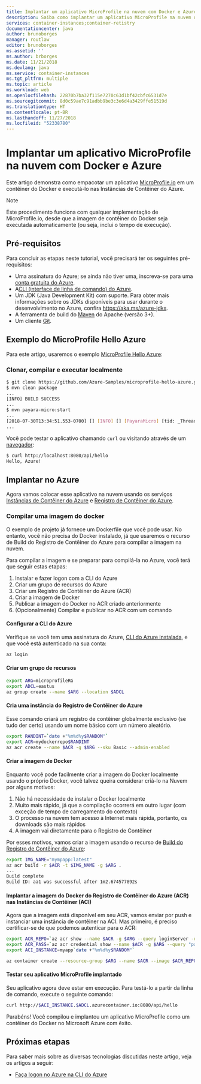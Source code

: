 ```yaml
---
title: Implantar um aplicativo MicroProfile na nuvem com Docker e Azure
description: Saiba como implantar um aplicativo MicroProfile na nuvem usando Instâncias de Contêiner do Azure e Docker.
services: container-instances;container-retistry
documentationcenter: java
author: brunoborges
manager: routlaw
editor: brunoborges
ms.assetid: ''
ms.author: brborges
ms.date: 11/21/2018
ms.devlang: java
ms.service: container-instances
ms.tgt_pltfrm: multiple
ms.topic: article
ms.workload: web
ms.openlocfilehash: 22870b7ba32f115e7270c63d1bf42cbfc6531d7e
ms.sourcegitcommit: 8d0c59ae7c91adbb9be3c3e6d4a3429ffe51519d
ms.translationtype: HT
ms.contentlocale: pt-BR
ms.lasthandoff: 11/27/2018
ms.locfileid: "52338780"
---
```

# <a name="deploy-a-microprofile-application-to-the-cloud-with-docker-and-azure"></a>Implantar um aplicativo MicroProfile na nuvem com Docker e Azure

Este artigo demonstra como empacotar um aplicativo [MicroProfile.io] em um contêiner do Docker e executá-lo nas Instâncias de Contêiner do Azure.

> [!NOTE]
>
> Este procedimento funciona com qualquer implementação de MicroProfile.io, desde que a imagem de contêiner do Docker seja executada automaticamente (ou seja, inclui o tempo de execução).

## <a name="prerequisites"></a>Pré-requisitos

Para concluir as etapas neste tutorial, você precisará ter os seguintes pré-requisitos:

* Uma assinatura do Azure; se ainda não tiver uma, inscreva-se para uma [conta gratuita do Azure].
* A[CLI (interface de linha de comando) do Azure].
* Um JDK (Java Development Kit) com suporte. Para obter mais informações sobre os JDKs disponíveis para usar durante o desenvolvimento no Azure, confira <https://aka.ms/azure-jdks>.
* A ferramenta de build do [Maven] do Apache (versão 3+).
* Um cliente [Git].

## <a name="microprofile-hello-azure-sample"></a>Exemplo do MicroProfile Hello Azure

Para este artigo, usaremos o exemplo [MicroProfile Hello Azure](https://github.com/azure-samples/microprofile-hello-azure):

### <a name="clone-build-and-run-locally"></a>Clonar, compilar e executar localmente

```bash
$ git clone https://github.com/Azure-Samples/microprofile-hello-azure.git
$ mvn clean package
...
[INFO] BUILD SUCCESS
...
$ mvn payara-micro:start
...
[2018-07-30T13:34:51.553-0700] [] [INFO] [] [PayaraMicro] [tid: _ThreadID=1 _ThreadName=main] [timeMillis: 1532982891553] [levelValue: 800] Payara Micro  5.182 #badassmicrofish (build 303) ready in 10,304 (ms)
...
```

Você pode testar o aplicativo chamando `curl` ou visitando através de um [navegador](http://localhost:8080/api/hello):

```bash
$ curl http://localhost:8080/api/hello
Hello, Azure!
```

## <a name="deploy-to-azure"></a>Implantar no Azure

Agora vamos colocar esse aplicativo na nuvem usando os serviços [Instâncias de Contêiner do Azure] e [Registro de Contêiner do Azure].

### <a name="build-a-docker-image"></a>Compilar uma imagem do docker

O exemplo de projeto já fornece um Dockerfile que você pode usar. No entanto, você não precisa do Docker instalado, já que usaremos o recurso de Build do Registro de Contêiner do Azure para compilar a imagem na nuvem.

Para compilar a imagem e se preparar para compilá-la no Azure, você terá que seguir estas etapas:

1. Instalar e fazer logon com a CLI do Azure
1. Criar um grupo de recursos do Azure
1. Criar um Registro de Contêiner do Azure (ACR)
1. Criar a imagem de Docker
1. Publicar a imagem do Docker no ACR criado anteriormente
1. (Opcionalmente) Compilar e publicar no ACR com um comando


#### <a name="set-up-azure-cli"></a>Configurar a CLI do Azure

Verifique se você tem uma assinatura do Azure, [CLI do Azure instalada](https://docs.microsoft.com/cli/azure/install-azure-cli?view=azure-cli-latest), e que você está autenticado na sua conta:

```bash
az login
```

#### <a name="create-a-resource-group"></a>Criar um grupo de recursos

```bash
export ARG=microprofileRG
export ADCL=eastus
az group create --name $ARG --location $ADCL
```

#### <a name="create-an-azure-container-registry-instance"></a>Cria uma instância do Registro de Contêiner do Azure

Esse comando criará um registro de contêiner globalmente exclusivo (se tudo der certo) usando um nome básico com um número aleatório.

```bash
export RANDINT=`date +"%m%d%y$RANDOM"`
export ACR=mydockerrepo$RANDINT
az acr create --name $ACR -g $ARG --sku Basic --admin-enabled
```

#### <a name="build-the-docker-image"></a>Criar a imagem de Docker

Enquanto você pode facilmente criar a imagem do Docker localmente usando o próprio Docker, você talvez queira considerar criá-lo na Nuvem por alguns motivos:

1. Não há necessidade de instalar o Docker localmente
1. Muito mais rápido, já que a compilação ocorrerá em outro lugar (com exceção de tempo de carregamento do contexto)
1. O processo na nuvem tem acesso à Internet mais rápida, portanto, os downloads são mais rápidos
1. A imagem vai diretamente para o Registro de Contêiner

Por esses motivos, vamos criar a imagem usando o recurso de [Build do Registro de Contêiner do Azure]:

```bash
export IMG_NAME="mympapp:latest"
az acr build -r $ACR -t $IMG_NAME -g $ARG .
...
Build complete
Build ID: aa1 was successful after 1m2.674577892s
```

#### <a name="deploy-docker-image-from-azure-container-registry-acr-into-container-instances-aci"></a>Implantar a imagem do Docker do Registro de Contêiner do Azure (ACR) nas Instâncias de Contêiner (ACI)

Agora que a imagem está disponível em seu ACR, vamos enviar por push e instanciar uma instância de contêiner na ACI. Mas primeiro, é preciso certificar-se de que podemos autenticar para o ACR:

```bash
export ACR_REPO=`az acr show --name $ACR -g $ARG --query loginServer -o tsv`
export ACR_PASS=`az acr credential show --name $ACR -g $ARG --query "passwords[0].value" -o tsv`
export ACI_INSTANCE=myapp`date +"%m%d%y$RANDOM"`

az container create --resource-group $ARG --name $ACR --image $ACR_REPO/$IMG_NAME --cpu 1 --memory 1 --registry-login-server $ACR_REPO --registry-username $ACR --registry-password $ACR_PASS --dns-name-label $ACI_INSTANCE --ports 8080
```

#### <a name="test-your-deployed-microprofile-application"></a>Testar seu aplicativo MicroProfile implantado

Seu aplicativo agora deve estar em execução. Para testá-lo a partir da linha de comando, execute o seguinte comando:

```bash
curl http://$ACI_INSTANCE.$ADCL.azurecontainer.io:8080/api/hello
````

Parabéns! Você compilou e implantou um aplicativo MicroProfile como um contêiner do Docker no Microsoft Azure com êxito.

## <a name="next-steps"></a>Próximas etapas

Para saber mais sobre as diversas tecnologias discutidas neste artigo, veja os artigos a seguir:

* [Faça logon no Azure na CLI do Azure](/azure/xplat-cli-connect)

<!-- URL List -->

[Build do Registro de Contêiner do Azure]: https://docs.microsoft.com/azure/container-registry/container-registry-build-overview
[MicroProfile.io]: https://microprofile.io
[CLI (interface de linha de comando) do Azure]: /cli/azure/overview
[Azure for Java Developers]: https://docs.microsoft.com/java/azure/
[Azure portal]: https://portal.azure.com/
[conta gratuita do Azure]: https://azure.microsoft.com/pricing/free-trial/
[Git]: https://github.com/
[Maven]: http://maven.apache.org/
[Java Development Kit (JDK)]: https://aka.ms/azure-jdks
<!-- http://www.oracle.com/technetwork/java/javase/downloads/ -->
[Instâncias de Contêiner do Azure]: https://docs.microsoft.com/azure/container-instances/
[Registro de Contêiner do Azure]:  https://docs.microsoft.com/azure/container-registry